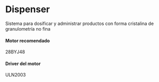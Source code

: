 # Dispenser
Sistema para dosificar y administrar productos con forma cristalina de granulometría no fina

#### Motor recomendado
28BYJ48

#### Driver del motor
ULN2003
